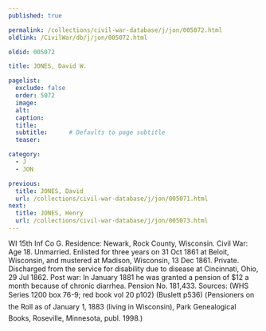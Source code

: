```yaml
---
published: true

permalink: /collections/civil-war-database/j/jon/005072.html
oldlink: /CivilWar/db/j/jon/005072.html

oldid: 005072

title: JONES, David W.

pagelist:
  exclude: false
  order: 5072
  image: 
  alt:
  caption:
  title:
  subtitle:      # Defaults to page subtitle
  teaser:

category: 
  - J 
  - JON

previous:
  title: JONES, David
  url: /collections/civil-war-database/j/jon/005071.html  
next:
  title: JONES, Henry
  url: /collections/civil-war-database/j/jon/005073.html   
---
```

WI 15th Inf Co G. Residence: Newark, Rock County, Wisconsin. Civil War: Age 18. Unmarried. Enlisted for three years on 31 Oct 1861 at Beloit, Wisconsin, and mustered at Madison, Wisconsin, 13 Dec 1861. Private. Discharged from the service for disability due to disease at Cincinnati, Ohio, 29 Jul 1862. Post war: In January 1881 he was granted a pension of $12 a month because of chronic diarrhea. Pension No. 181,433. Sources: (WHS Series 1200 box 76-9; red book vol 20 p102) (Buslett p536) (&#147;Pensioners on the Roll as of January 1, 1883 (living in Wisconsin)&#148;, Park Genealogical Books, Roseville, Minnesota, publ. 1998.)